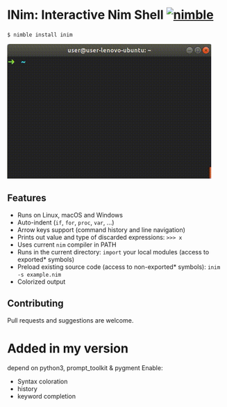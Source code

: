 # INim: Interactive Nim Shell [![nimble](https://raw.githubusercontent.com/yglukhov/nimble-tag/master/nimble.png)](https://github.com/yglukhov/nimble-tag)

`$ nimble install inim`

![alt text](https://github.com/AndreiRegiani/INim/blob/master/readme.gif?raw=true)

## Features
* Runs on Linux, macOS and Windows
* Auto-indent (`if`, `for`, `proc`, `var`, ...)
* Arrow keys support (command history and line navigation)
* Prints out value and type of discarded expressions: ```>>> x```
* Uses current `nim` compiler in PATH
* Runs in the current directory: `import` your local modules (access to exported* symbols)
* Preload existing source code (access to non-exported* symbols): `inim -s example.nim`
* Colorized output

## Contributing
Pull requests and suggestions are welcome.


# Added in my version
depend on python3, prompt_toolkit & pygment
Enable:
* Syntax coloration
* history
* keyword completion
